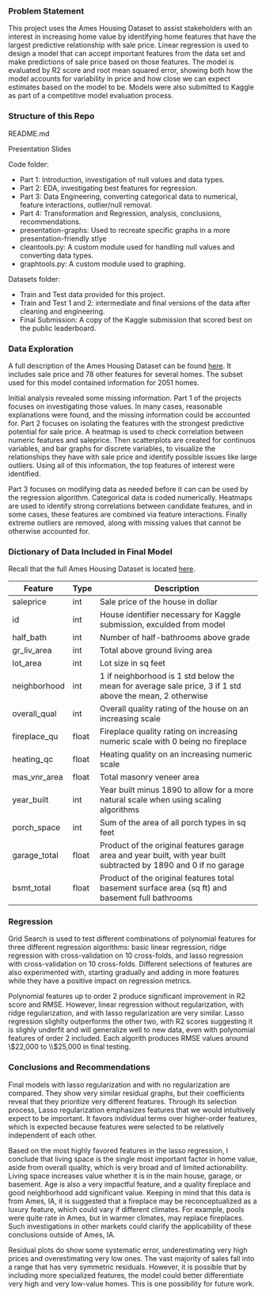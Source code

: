 ### Problem Statement ###

This project uses the Ames Housing Dataset to assist stakeholders with an interest in increasing home value by identifying home features that have the largest predictive relationship with sale price. Linear regression is used to design a model that can accept important features from the data set and make predictions of sale price based on those features.  The model is evaluated by R2 score and root mean squared error, showing both how the model accounts for variability in price and how close we can expect estimates based on the model to be.  Models were also submitted to Kaggle as part of a competitive model evaluation process.

### Structure of this Repo ###

README.md

Presentation Slides

Code folder:
- Part 1: Introduction, investigation of null values and data types.
- Part 2: EDA, investigating best features for regression.
- Part 3: Data Engineering, converting categorical data to numerical, feature interactions, outlier/null removal.
- Part 4: Transformation and Regression, analysis, conclusions, recommendations.
- presentation-graphs: Used to recreate specific graphs in a more presentation-friendly stlye
- cleantools.py: A custom module used for handling null values and converting data types.
- graphtools.py: A custom module used to graphing.

Datasets folder:
- Train and Test data provided for this project.
- Train and Test 1 and 2: intermediate and final versions of the data after cleaning and engineering.
- Final Submission: A copy of the Kaggle submission that scored best on the public leaderboard.

### Data Exploration ###

A full description of the Ames Housing Dataset can be found [here](http://jse.amstat.org/v19n3/decock/DataDocumentation.txt).  It includes sale price and 78 other features for several homes.  The subset used for this model contained information for 2051 homes.

Initial analysis revealed some missing information.  Part 1 of the projects focuses on investigating those values.  In many cases, reasonable explanations were found, and the missing information could be accounted for.  Part 2 focuses on isolating the features with the strongest predictive potential for sale price.  A heatmap is used to check correlation between numeric features and saleprice.  Then scatterplots are created for continuos variables, and bar graphs for discrete variables, to visualize the relationships they have with sale price and identify possible issues like large outliers.  Using all of this information, the top features of interest were identified.

Part 3 focuses on modifying data as needed before it can can be used by the regression algorithm.  Categorical data is coded numerically.  Heatmaps are used to identify strong correlations between candidate features, and in some cases, these features are combined via feature interactions.  Finally extreme outliers are removed, along with missing values that cannot be otherwise accounted for.

### Dictionary of Data Included in Final Model ###

Recall that the full Ames Housing Dataset is located [here](http://jse.amstat.org/v19n3/decock/DataDocumentation.txt).

|Feature|Type|Description|
|---|---|---|
|saleprice|int|Sale price of the house in dollar|
|id|int|House identifier necessary for Kaggle submission, exculded from model|
|half_bath|int|Number of half-bathrooms above grade|
|gr_liv_area|int|Total above ground living area|
|lot_area|int|Lot size in sq feet|
|neighborhood|int|1 if neighborhood is 1 std below the mean for average sale price, 3 if 1 std above the mean, 2 otherwise|
|overall_qual|int|Overall quality rating of the house on an increasing scale|
|fireplace_qu|float|Fireplace quality rating on increasing numeric scale with 0 being no fireplace|
|heating_qc|float|Heating quality on an increasing numeric scale|
|mas_vnr_area|float|Total masonry veneer area|
|year_built|int|Year built minus 1890 to allow for a more natural scale when using scaling algorithms|
|porch_space|int|Sum of the area of all porch types in sq feet|
|garage_total|float|Product of the original features garage area and year built, with year built subtracted by 1890 and 0 if no garage|
|bsmt_total|float|Product of the original features total basement surface area (sq ft) and basement full bathrooms|

### Regression ###

Grid Search is used to test different combinations of polynomial features for three different regression algorithms: basic linear regression, ridge regression with cross-validation on 10 cross-folds, and lasso regression with cross-validation on 10 cross-folds.  Different selections of features are also experimented with, starting gradually and adding in more features while they have a positive impact on regression metrics.

Polynomial features up to order 2 produce significant improvement in R2 score and RMSE.  However, linear regression without regularization, with ridge regularization, and with lasso regularization are very similar.  Lasso regression slighlty outperforms the other two, with R2 scores suggesting it is slighly underfit and will generalize well to new data, even with polynomial features of order 2 included.  Each algorith produces RMSE values around \\$22,000 to \\$25,000 in final testing.

### Conclusions and Recommendations ###

Final models with lasso regularization and with no regularization are compared.  They show very similar residual graphs, but their coefficients reveal that they prioritize very different features.  Through its selection process, Lasso regularization emphasizes features that we would intuitively expect to be important.  It favors individual terms over higher-order features, which is expected because features were selected to be relatively independent of each other.

Based on the most highly favored features in the lasso regression, I conclude that living space is the single most important factor in home value, aside from overall quality, which is very broad and of limited actionability.  Living space increases value whether it is in the main house, garage, or basement.  Age is also a very impactful feature, and a quality fireplace and good neighborhood add significant value.  Keeping in mind that this data is from Ames, IA, it is suggested that a fireplace may be reconceptualized as a luxury feature, which could vary if different climates.  For example, pools were quite rate in Ames, but in warmer climates, may replace fireplaces.  Such investigations in other markets could clarify the applicability of these conclusions outside of Ames, IA.

Residual plots do show some systematic error, underestimating very high prices and overestimating very low ones.  The vast majority of sales fall into a range that has very symmetric residuals.  However, it is possible that by including more specialized features, the model could better differentiate very high and very low-value homes.  This is one possibility for future work.